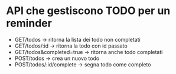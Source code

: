 # API che gestiscono TODO per un reminder

- GET/todos -> ritorna la lista dei todo non completati
- GET/todos/:id -> ritorna la todo con id passato
- GET/todos&completed=true -> ritorna anche todo completati
- POST/todos -> crea un nuovo todo
- POST/todos/:id/complete -> segna todo come completo
